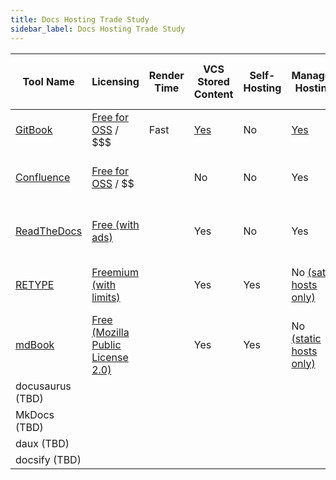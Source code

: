 ```yaml
---
title: Docs Hosting Trade Study
sidebar_label: Docs Hosting Trade Study
---
```


| Tool Name                                       | Licensing                                                                                             | Render Time | VCS Stored Content                                    | Self-Hosting | Managed Hosting                                                                                                     | API Actions                                                                          | Generate API Docs                                                                      | WYSIWYG Editing | Markdown Support                                                                                             | Embedded Content                                                                          | Hierarchial Structure                                             | Templating Support                                                                                | Roles                                                         | Comment Support                                                                 | Search                                                         | Import From Other Formats                                                              | Export Other Formats                                                                            | Anchor Links                                             | Draft Content                                                                        | Version Control                                                                   | Internationalization                                                                                                                         | File Uploads                                                                                                 | Diagram Editing                                                                                                           | Usage Analytics                                                 | Extension Support                                                                                                  |
| ----------------------------------------------- | ----------------------------------------------------------------------------------------------------- | ----------- | ----------------------------------------------------- | ------------ | ------------------------------------------------------------------------------------------------------------------- | ------------------------------------------------------------------------------------ | -------------------------------------------------------------------------------------- | --------------- | ------------------------------------------------------------------------------------------------------------ | ----------------------------------------------------------------------------------------- | ----------------------------------------------------------------- | ------------------------------------------------------------------------------------------------- | ------------------------------------------------------------- | ------------------------------------------------------------------------------- | -------------------------------------------------------------- | -------------------------------------------------------------------------------------- | ----------------------------------------------------------------------------------------------- | -------------------------------------------------------- | ------------------------------------------------------------------------------------ | --------------------------------------------------------------------------------- | -------------------------------------------------------------------------------------------------------------------------------------------- | ------------------------------------------------------------------------------------------------------------ | ------------------------------------------------------------------------------------------------------------------------- | --------------------------------------------------------------- | ------------------------------------------------------------------------------------------------------------------ |
| [GitBook](https://www.gitbook.com)              | [Free for OSS](https://www.gitbook.com/pricing) / $$$                                                 | Fast        | [Yes](https://docs.gitbook.com/integrations/git-sync) | No           | [Yes](https://docs.gitbook.com/hosting/custom-domains)                                                              | [Yes](https://developer.gitbook.com)                                                 | [Yes](https://docs.gitbook.com/features/openapi)                                       | Yes             | [Yes](https://docs.gitbook.com/editing-content/markdown)                                                     | [Yes](https://docs.gitbook.com/editing-content/embeds)                                    | [Yes](https://docs.gitbook.com/editing-content/content-structure) | [Yes](https://docs.gitbook.com/getting-started/start-exploring#starter-templates)                 | [Yes](https://docs.gitbook.com/collaboration/team-management) | [Yes](https://docs.gitbook.com/collaboration/comments)                          | [Yes](https://docs.gitbook.com/features/multiple-space-search) | [Yes](https://docs.gitbook.com/features/import)                                        | [Yes](https://docs.gitbook.com/features/pdf-export)                                             | [Yes](https://docs.gitbook.com/features/shareable-links) | [Yes](https://docs.gitbook.com/collaboration/team-management/setting-up-permissions) | Yes                                                                               | [Yes](https://docs.gitbook.com/features/internationalization)                                                                                | [Yes](https://docs.gitbook.com/features/files)                                                               | No                                                                                                                        | [Yes](https://docs.gitbook.com/features/insights#data-sampling) | No                                                                                                                 |
| [Confluence](https://confluence.atlassian.com/) | [Free for OSS](https://www.atlassian.com/software/views/open-source-license-request) / $$             |             | No                                                    | No           | Yes                                                                                                                 | [Yes](https://developer.atlassian.com/server/confluence/confluence-server-rest-api/) | No (only non-free plugins)                                                             | Yes             | [Partial](https://confluence.atlassian.com/doc/confluence-wiki-markup-251003035.html) (for embedded content) | Yes                                                                                       | Yes                                                               | [Yes](https://confluence.atlassian.com/doc/create-a-template-296093779.html)                      | Yes                                                           | Yes                                                                             | Yes                                                            | [Yes](https://confluence.atlassian.com/doc/import-content-into-confluence-191141.html) | [Yes](https://confluence.atlassian.com/doc/export-content-to-word-pdf-html-and-xml-139475.html) | Yes                                                      | Yes                                                                                  | Yes                                                                               | [No](https://confluence.atlassian.com/confeval/confluence-evaluator-resources/confluence-managing-content-in-multiple-language-translations) | Yes                                                                                                          | No (only non-free plugins)                                                                                                | No (non-free plans only)                                        | [Yes](https://developer.atlassian.com/server/confluence/writing-confluence-plugins/)                               |
| [ReadTheDocs](https://readthedocs.org)          | [Free (with ads)](https://docs.readthedocs.io/en/stable/advertising/advertising-details.html)         |             | Yes                                                   | No           | Yes                                                                                                                 | [Yes](https://docs.readthedocs.io/en/stable/api/)                                    | [No](https://docs.readthedocs.io/en/stable/gsoc.html#integration-with-openapi-swagger) | No              | Yes                                                                                                          | [Yes](https://docutils.sourceforge.io/docs/ref/rst/directives.html#raw-data-pass-through) | Yes                                                               | [Yes](https://www.sphinx-doc.org/en/master/templating.html)                                       | Yes                                                           | [No](https://docs.readthedocs.io/en/stable/faq.html#i-want-comments-in-my-docs) | Yes                                                            | [Limited](https://docs.readthedocs.io/en/stable/intro/import-guide.html)               | [Yes](https://www.sphinx-doc.org/en/master/man/sphinx-build.html)                               | Yes                                                      | No                                                                                   | Yes [including doc packages](https://docs.readthedocs.io/en/stable/versions.html) | [Yes](https://www.sphinx-doc.org/en/master/usage/advanced/intl.html)                                                                         | No (embed/link only)                                                                                         | Yes [(with plugins)](https://chiplicity.readthedocs.io/en/latest/Using_Sphinx/UsingGraphicsAndDiagramsInSphinx.html#id15) | [Yes](https://docs.readthedocs.io/en/stable/analytics.html)     | [Yes](https://www.sphinx-doc.org/en/master/extdev/index.html)                                                      |
| [RETYPE](https://github.com/retypeapp/retype)   | [Freemium (with limits)](https://github.com/retypeapp/retype/discussions/62#discussioncomment-971938) |             | Yes                                                   | Yes          | No [(satic hosts only)](https://retype.com/hosting/github-pages/)                                                   | No                                                                                   | [No](https://github.com/retypeapp/retype/issues/229)                                   | No              | Yes                                                                                                          | [Yes](https://retype.com/components/embed/)                                               | Yes                                                               | No                                                                                                | No                                                            | No                                                                              | Yes                                                            | No                                                                                     | No                                                                                              | Yes                                                      | No                                                                                   | Yes                                                                               | [No](https://github.com/retypeapp/retype/issues/24)                                                                                          | No (embed/link only)                                                                                         | [Yes](https://retype.com/components/mermaid/)                                                                             | No (third-party only)                                           | No                                                                                                                 |
| [mdBook](https://rust-lang.github.io/mdBook/)   | [Free (Mozilla Public License 2.0)](https://github.com/rust-lang/mdBook/blob/master/LICENSE)          |             | Yes                                                   | Yes          | No [(static hosts only)](https://rust-lang.github.io/mdBook/continuous-integration.html?highlight=deploy#deploying) | No                                                                                   | No                                                                                     | No              | Yes                                                                                                          | No                                                                                        | Yes                                                               | [Yes](https://rust-lang.github.io/mdBook/format/theme/index-hbs.html?highlight=template#indexhbs) | No                                                            | No                                                                              | Yes                                                            | No                                                                                     | [No](https://github.com/rust-lang/mdBook/issues/88)                                             | Yes                                                      | No                                                                                   | Yes                                                                               | [No](https://github.com/rust-lang/mdBook/issues/5)                                                                                           | [No](https://rust-lang.github.io/mdBook/format/mdbook.html?highlight=file#including-files) (embed/link only) | [Partial](https://github.com/badboy/mdbook-mermaid) (as a preprocessor)                                                   | No (third-party only)                                           | [Yes](https://rust-lang.github.io/mdBook/for_developers/preprocessors.html?highlight=preproce#hooking-into-mdbook) |
| docusaurus (TBD)                                |                                                                                                       |             |                                                       |              |                                                                                                                     |                                                                                      |                                                                                        |                 |                                                                                                              |                                                                                           |                                                                   |                                                                                                   |                                                               |                                                                                 |                                                                |                                                                                        |                                                                                                 |                                                          |                                                                                      |                                                                                   |                                                                                                                                              |                                                                                                              |                                                                                                                           |                                                                 |                                                                                                                    |
| MkDocs (TBD)                                    |                                                                                                       |             |                                                       |              |                                                                                                                     |                                                                                      |                                                                                        |                 |                                                                                                              |                                                                                           |                                                                   |                                                                                                   |                                                               |                                                                                 |                                                                |                                                                                        |                                                                                                 |                                                          |                                                                                      |                                                                                   |                                                                                                                                              |                                                                                                              |                                                                                                                           |                                                                 |                                                                                                                    |
| daux (TBD)                                      |                                                                                                       |             |                                                       |              |                                                                                                                     |                                                                                      |                                                                                        |                 |                                                                                                              |                                                                                           |                                                                   |                                                                                                   |                                                               |                                                                                 |                                                                |                                                                                        |                                                                                                 |                                                          |                                                                                      |                                                                                   |                                                                                                                                              |                                                                                                              |                                                                                                                           |                                                                 |                                                                                                                    |
| docsify (TBD)                                   |                                                                                                       |             |                                                       |              |                                                                                                                     |                                                                                      |                                                                                        |                 |                                                                                                              |                                                                                           |                                                                   |                                                                                                   |                                                               |                                                                                 |                                                                |                                                                                        |                                                                                                 |                                                          |                                                                                      |                                                                                   |                                                                                                                                              |                                                                                                              |                                                                                                                           |                                                                 |                                                                                                                    |